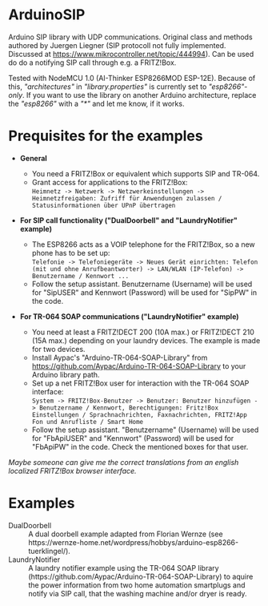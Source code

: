 # ArduinoSIP
Arduino SIP library with UDP communications. Original class and methods authored by Juergen Liegner (SIP protocoll not fully implemented. Discussed at https://www.mikrocontroller.net/topic/444994).
Can be used do do a notifying SIP call through e.g. a FRITZ!Box.

Tested with NodeMCU 1.0 (AI-Thinker ESP8266MOD ESP-12E).
Because of this, _"architectures"_ in _"library.properties"_ is currently set to _"esp8266"-only_. If you want to use the library on another Arduino architecture, replace the _"esp8266"_ with a _"*"_ and let me know, if it works.

# Prequisites for the examples

* **General**
  * You need a FRITZ!Box or equivalent which supports SIP and TR-064.
  * Grant access for applications to the FRITZ!Box:<br>
   `Heimnetz -> Netzwerk -> Netzwerkeinstellungen -> Heimnetzfreigaben: Zufriff für Anwendungen zulassen / Statusinformationen über UPnP übertragen`
  
* **For SIP call functionality ("DualDoorbell" and "LaundryNotifier" example)**
  * The ESP8266 acts as a VOIP telephone for the FRITZ!Box, so a new phone has to be set up:<br>
 `Telefonie -> Telefoniegeräte -> Neues Gerät einrichten: Telefon (mit und ohne Anrufbeantworter) -> LAN/WLAN (IP-Telefon) -> Benutzername / Kennwort ...`
  * Follow the setup assistant. Benutzername (Username) will be used for "SipUSER" and Kennwort (Password) will be used for "SipPW" in the code. 

* **For TR-064 SOAP communications ("LaundryNotifier" example)**
  * You need at least a FRITZ!DECT 200 (10A max.) or FRITZ!DECT 210 (15A max.) depending on your laundry devices. The example is made for two devices.
  * Install Aypac's "Arduino-TR-064-SOAP-Library" from https://github.com/Aypac/Arduino-TR-064-SOAP-Library to your Arduino library path.
  * Set up a net FRITZ!Box user for interaction with the TR-064 SOAP interface:<br>
 `System -> FRITZ!Box-Benutzer -> Benutzer: Benutzer hinzufügen -> Benutzername / Kennwort, Berechtigungen: Fritz!Box Einstellungen / Sprachnachrichten, Faxnachrichten, FRITZ!App Fon und Anrufliste / Smart Home`
  * Follow the setup assistant. "Benutzername" (Username) will be used for "FbApiUSER" and "Kennwort" (Password) will be used for "FbApiPW" in the code. Check the mentioned boxes for that user.

*Maybe someone can give me the correct translations from an english localized FRITZ!Box browser interface.*

# Examples

<dl>
  <dt>DualDoorbell</dt>
  <dd>A dual doorbell example adapted from Florian Wernze (see https://wernze-home.net/wordpress/hobbys/arduino-esp8266-tuerklingel/).</dd>
  <dt>LaundryNotifier</dt>
  <dd>A laundry notifier example using the TR-064 SOAP library (https://github.com/Aypac/Arduino-TR-064-SOAP-Library) to aquire the power information from two home automation smartplugs and notify via SIP call, that the washing machine and/or dryer is ready.</dd>
  
